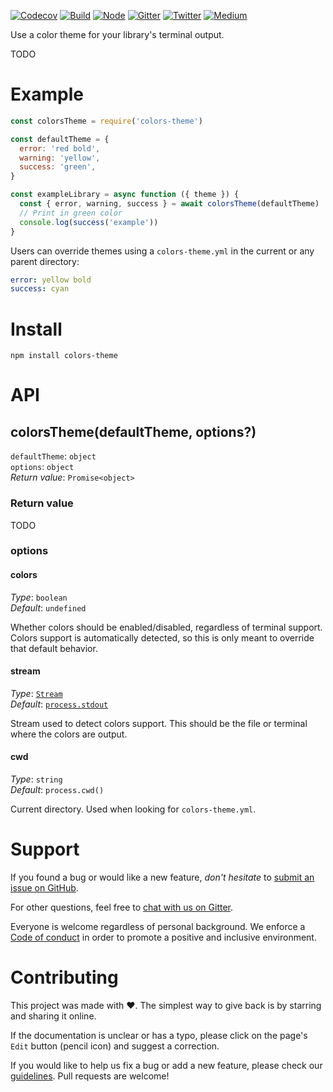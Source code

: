 [![Codecov](https://img.shields.io/codecov/c/github/ehmicky/colors-theme.svg?label=tested&logo=codecov)](https://codecov.io/gh/ehmicky/colors-theme)
[![Build](https://github.com/ehmicky/colors-theme/workflows/Build/badge.svg)](https://github.com/ehmicky/colors-theme/actions)
[![Node](https://img.shields.io/node/v/colors-theme.svg?logo=node.js)](https://www.npmjs.com/package/colors-theme)
[![Gitter](https://img.shields.io/gitter/room/ehmicky/colors-theme.svg?logo=gitter)](https://gitter.im/ehmicky/colors-theme)
[![Twitter](https://img.shields.io/badge/%E2%80%8B-twitter-4cc61e.svg?logo=twitter)](https://twitter.com/intent/follow?screen_name=ehmicky)
[![Medium](https://img.shields.io/badge/%E2%80%8B-medium-4cc61e.svg?logo=medium)](https://medium.com/@ehmicky)

Use a color theme for your library's terminal output.

TODO

# Example

```js
const colorsTheme = require('colors-theme')

const defaultTheme = {
  error: 'red bold',
  warning: 'yellow',
  success: 'green',
}

const exampleLibrary = async function ({ theme }) {
  const { error, warning, success } = await colorsTheme(defaultTheme)
  // Print in green color
  console.log(success('example'))
}
```

Users can override themes using a `colors-theme.yml` in the current or any
parent directory:

```yml
error: yellow bold
success: cyan
```

# Install

```
npm install colors-theme
```

# API

## colorsTheme(defaultTheme, options?)

`defaultTheme`: `object`\
`options`: `object`\
_Return value_: `Promise<object>`

### Return value

TODO

### options

#### colors

_Type_: `boolean`\
_Default_: `undefined`

Whether colors should be enabled/disabled, regardless of terminal support.
Colors support is automatically detected, so this is only meant to override that
default behavior.

#### stream

_Type_:
[`Stream`](https://nodejs.org/api/stream.html#stream_class_stream_writable)\
_Default_: [`process.stdout`](https://nodejs.org/api/process.html#process_process_stdout)

Stream used to detect colors support. This should be the file or terminal where
the colors are output.

#### cwd

_Type_: `string`\
_Default_: `process.cwd()`

Current directory. Used when looking for `colors-theme.yml`.

# Support

If you found a bug or would like a new feature, _don't hesitate_ to
[submit an issue on GitHub](../../issues).

For other questions, feel free to
[chat with us on Gitter](https://gitter.im/ehmicky/colors-option).

Everyone is welcome regardless of personal background. We enforce a
[Code of conduct](CODE_OF_CONDUCT.md) in order to promote a positive and
inclusive environment.

# Contributing

This project was made with ❤️. The simplest way to give back is by starring and
sharing it online.

If the documentation is unclear or has a typo, please click on the page's `Edit`
button (pencil icon) and suggest a correction.

If you would like to help us fix a bug or add a new feature, please check our
[guidelines](CONTRIBUTING.md). Pull requests are welcome!

<!-- Thanks go to our wonderful contributors: -->

<!-- ALL-CONTRIBUTORS-LIST:START -->
<!-- prettier-ignore-start -->
<!-- markdownlint-disable -->
<!--
<table>
  <tr>
    <td align="center"><a href="https://twitter.com/ehmicky"><img src="https://avatars2.githubusercontent.com/u/8136211?v=4?s=100" width="100px;" alt=""/><br /><sub><b>ehmicky</b></sub></a><br /><a href="https://github.com/ehmicky/colors-option/commits?author=ehmicky" title="Code">💻</a> <a href="#design-ehmicky" title="Design">🎨</a> <a href="#ideas-ehmicky" title="Ideas, Planning, & Feedback">🤔</a> <a href="https://github.com/ehmicky/colors-option/commits?author=ehmicky" title="Documentation">📖</a></td>
  </tr>
</table>

-->
<!-- markdownlint-restore -->
<!-- prettier-ignore-end -->

<!-- ALL-CONTRIBUTORS-LIST:END -->
